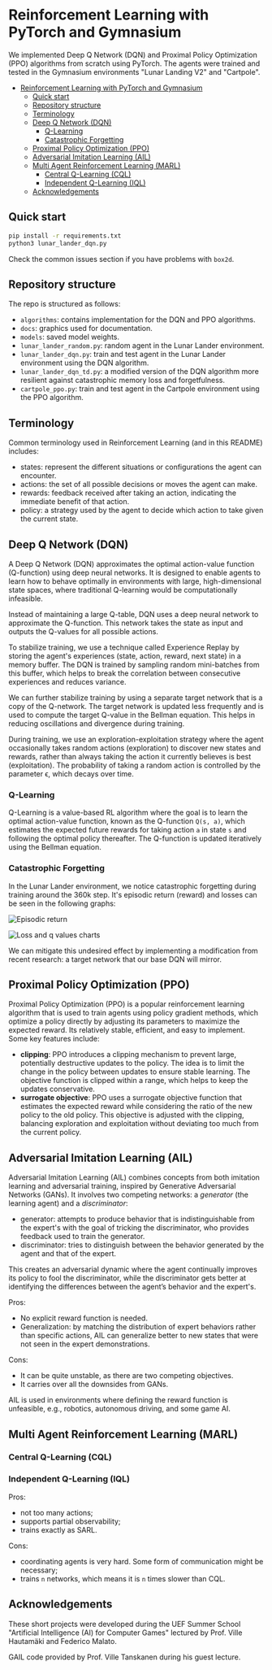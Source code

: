 # Reinforcement Learning with PyTorch and Gymnasium

We implemented Deep Q Network (DQN) and Proximal Policy Optimization (PPO) algorithms from scratch using PyTorch. The agents were trained and tested in the Gymnasium environments "Lunar Landing V2" and "Cartpole".

- [Reinforcement Learning with PyTorch and Gymnasium](#reinforcement-learning-with-pytorch-and-gymnasium)
  - [Quick start](#quick-start)
  - [Repository structure](#repository-structure)
  - [Terminology](#terminology)
  - [Deep Q Network (DQN)](#deep-q-network-dqn)
    - [Q-Learning](#q-learning)
    - [Catastrophic Forgetting](#catastrophic-forgetting)
  - [Proximal Policy Optimization (PPO)](#proximal-policy-optimization-ppo)
  - [Adversarial Imitation Learning (AIL)](#adversarial-imitation-learning-ail)
  - [Multi Agent Reinforcement Learning (MARL)](#multi-agent-reinforcement-learning-marl)
    - [Central Q-Learning (CQL)](#central-q-learning-cql)
    - [Independent Q-Learning (IQL)](#independent-q-learning-iql)
  - [Acknowledgements](#acknowledgements)

## Quick start

```sh
pip install -r requirements.txt
python3 lunar_lander_dqn.py
```

Check the common issues section if you have problems with `box2d`.

## Repository structure

The repo is structured as follows:

- `algorithms`: contains implementation for the DQN and PPO algorithms.
- `docs`: graphics used for documentation.
- `models`: saved model weights.
- `lunar_lander_random.py`: random agent in the Lunar Lander environment.
- `lunar_lander_dqn.py`: train and test agent in the Lunar Lander environment using the DQN algorithm.
- `lunar_lander_dqn_td.py`: a modified version of the DQN algorithm more resilient against catastrophic memory loss and forgetfulness.
- `cartpole_ppo.py`: train and test agent in the Cartpole environment using the PPO algorithm.

## Terminology

Common terminology used in Reinforcement Learning (and in this README) includes:

- states: represent the different situations or configurations the agent can encounter.
- actions: the set of all possible decisions or moves the agent can make.
- rewards: feedback received after taking an action, indicating the immediate benefit of that action.
- policy: a strategy used by the agent to decide which action to take given the current state.

## Deep Q Network (DQN)

A Deep Q Network (DQN) approximates the optimal action-value function (Q-function) using deep neural networks. It is designed to enable agents to learn how to behave optimally in environments with large, high-dimensional state spaces, where traditional Q-learning would be computationally infeasible.

Instead of maintaining a large Q-table, DQN uses a deep neural network to approximate the Q-function. This network takes the state as input and outputs the Q-values for all possible actions.

To stabilize training, we use a technique called Experience Replay by storing the agent's experiences (state, action, reward, next state) in a memory buffer. The DQN is trained by sampling random mini-batches from this buffer, which helps to break the correlation between consecutive experiences and reduces variance.

We can further stabilize training by using a separate target network that is a copy of the Q-network. The target network is updated less frequently and is used to compute the target Q-value in the Bellman equation. This helps in reducing oscillations and divergence during training.

During training, we use an exploration-exploitation strategy where the agent occasionally takes random actions (exploration) to discover new states and rewards, rather than always taking the action it currently believes is best (exploitation). The probability of taking a random action is controlled by the parameter ϵ, which decays over time.

### Q-Learning

Q-Learning is a value-based RL algorithm where the goal is to learn the optimal action-value function, known as the Q-function `Q(s, a)`, which estimates the expected future rewards for taking action `a` in state `s` and following the optimal policy thereafter. The Q-function is updated iteratively using the Bellman equation.

### Catastrophic Forgetting

In the Lunar Lander environment, we notice catastrophic forgetting during training around the 360k step. It's episodic return (reward) and losses can be seen in the following graphs:

![Episodic return](docs/lunar_lander_dqn/episodic_return.png)

![Loss and q values charts](docs/lunar_lander_dqn/loss.png)

We can mitigate this undesired effect by implementing a modification from recent research: a target network that our base DQN will mirror.

## Proximal Policy Optimization (PPO)

Proximal Policy Optimization (PPO) is a popular reinforcement learning algorithm that is used to train agents using policy gradient methods, which optimize a policy directly by adjusting its parameters to maximize the expected reward. Its relatively stable, efficient, and easy to implement. Some key features include:

- **clipping**: PPO introduces a clipping mechanism to prevent large, potentially destructive updates to the policy. The idea is to limit the change in the policy between updates to ensure stable learning. The objective function is clipped within a range, which helps to keep the updates conservative.
- **surrogate objective**: PPO uses a surrogate objective function that estimates the expected reward while considering the ratio of the new policy to the old policy. This objective is adjusted with the clipping, balancing exploration and exploitation without deviating too much from the current policy.

## Adversarial Imitation Learning (AIL)

Adversarial Imitation Learning (AIL) combines concepts from both imitation learning and adversarial training, inspired by Generative Adversarial Networks (GANs). It involves two competing networks: a _generator_ (the learning agent) and a _discriminator_:

- generator: attempts to produce behavior that is indistinguishable from the expert's with the goal of tricking the discriminator, who provides feedback used to train the generator.
- discriminator: tries to distinguish between the behavior generated by the agent and that of the expert.

This creates an adversarial dynamic where the agent continually improves its policy to fool the discriminator, while the discriminator gets better at identifying the differences between the agent’s behavior and the expert's.

Pros:

- No explicit reward function is needed.
- Generalization: by matching the distribution of expert behaviors rather than specific actions, AIL can generalize better to new states that were not seen in the expert demonstrations.

Cons:

- It can be quite unstable, as there are two competing objectives.
- It carries over all the downsides from GANs.

AIL is used in environments where defining the reward function is unfeasible, e.g., robotics, autonomous driving, and some game AI.

## Multi Agent Reinforcement Learning (MARL)

### Central Q-Learning (CQL)

### Independent Q-Learning (IQL)

Pros:

- not too many actions;
- supports partial observability;
- trains exactly as SARL.

Cons:

- coordinating agents is very hard. Some form of communication might be necessary;
- trains `n` networks, which means it is `n` times slower than CQL.

## Acknowledgements

These short projects were developed during the UEF Summer School "Artificial Intelligence (AI) for Computer Games" lectured by Prof. Ville Hautamäki and Federico Malato.

GAIL code provided by Prof. Ville Tanskanen during his guest lecture.
